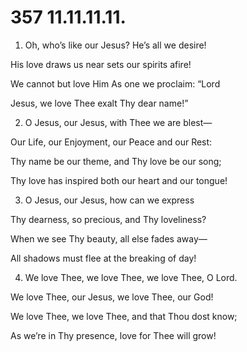 # 357 11.11.11.11.

1.  Oh, who’s like our Jesus? He’s all we desire!

His love draws us near sets our spirits afire!

We cannot but love Him As one we proclaim: “Lord

Jesus, we love Thee exalt Thy dear name!”

2.  O Jesus, our Jesus, with Thee we are blest—

Our Life, our Enjoyment, our Peace and our Rest:

Thy name be our theme, and Thy love be our song;

Thy love has inspired both our heart and our tongue!

3.  O Jesus, our Jesus, how can we express

Thy dearness, so precious, and Thy loveliness?

When we see Thy beauty, all else fades away—

All shadows must flee at the breaking of day!

4.  We love Thee, we love Thee, we love Thee, O Lord.

We love Thee, our Jesus, we love Thee, our God!

We love Thee, we love Thee, and that Thou dost know;

As we’re in Thy presence, love for Thee will grow!

